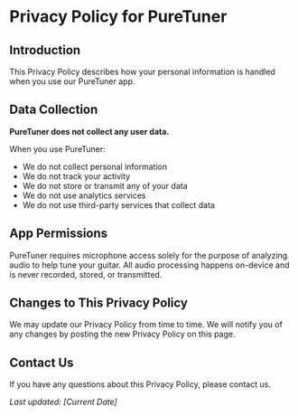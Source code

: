 # Privacy Policy for PureTuner

## Introduction
This Privacy Policy describes how your personal information is handled when you use our PureTuner app.

## Data Collection
**PureTuner does not collect any user data.**

When you use PureTuner:
- We do not collect personal information
- We do not track your activity
- We do not store or transmit any of your data
- We do not use analytics services
- We do not use third-party services that collect data

## App Permissions
PureTuner requires microphone access solely for the purpose of analyzing audio to help tune your guitar. All audio processing happens on-device and is never recorded, stored, or transmitted.

## Changes to This Privacy Policy
We may update our Privacy Policy from time to time. We will notify you of any changes by posting the new Privacy Policy on this page.

## Contact Us
If you have any questions about this Privacy Policy, please contact us.

*Last updated: [Current Date]* 